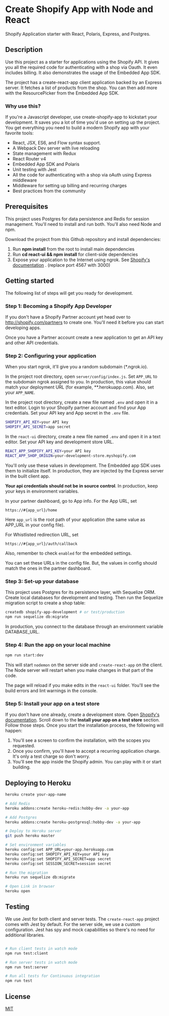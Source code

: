 
# Create Shopify App with Node and React

Shopify Application starter with React, Polaris, Express, and Postgres.

## Description

Use this project as a starter for applications using the Shopify API. It gives you all the required code for authenticating with a shop via Oauth. It even includes billing. It also demonstrates the usage of the Embedded App SDK. 

The project has a create-react-app client application backed by an Express server. It fetches a list of products from the shop. You can then add more with the ResourcePicker from the Embedded App SDK.   

### Why use this?

If you're a Javascript developer, use create-shopify-app to kickstart your development. It saves you a lot of time you'd use on setting up the project. You get everything you need to build a modern Shopify app with your favorite tools:

* React, JSX, ES6, and Flow syntax support.
* A Webpack Dev server with live reloading
* State management with Redux
* React Router v4
* Embedded App SDK and Polaris
* Unit testing with Jest
* All the code for authenticating with a shop via oAuth using Express middleware
* Middleware for setting up billing and recurring charges
* Best practices from the community

## Prerequisites

This project uses Postgres for data persistence and Redis for session management. You'll need to install and run both. You'll also need Node and npm.

Download the project from this Github repository and install dependencies:

1. Run **npm install** from the root to install main dependencies
2. Run **cd react-ui && npm install** for client-side dependencies 
3. Expose your application to the Internet using ngrok. See [Shopify's documentation](https://help.shopify.com/api/tutorials/building-public-app) . (replace port 4567 with 3000)

## Getting started

The following list of steps will get you ready for development.

### Step 1: Becoming a Shopify App Developer

If you don't have a Shopify Partner account yet head over to http://shopify.com/partners to create one. You'll need it before you can start developing apps.

Once you have a Partner account create a new application to get an API key and other API credentials.

### Step 2: Configuring your application

When you start ngrok, it'll give you a random subdomain (*.ngrok.io). 

In the project root directory, open `server/config/index.js`. Set `APP_URL` to the subdomain ngrok assigned to you. In production, this value should match your deployment URL (for example, **.herokuapp.com). Also, set your `APP_NAME`.

In the project root directory, create a new file named `.env` and open it in a text editor. Login to your Shopify partner account and find your App credentials. Set your API key and App secret in the `.env` file. 

```sh
SHOPIFY_API_KEY=your API key
SHOPIFY_API_SECRET=app secret
```

In the `react-ui` directory, create a new file named `.env` and open it in a text editor. Set your API key and development store URL. 

```sh
REACT_APP_SHOPIFY_API_KEY=your API key
REACT_APP_SHOP_ORIGIN=your-development-store.myshopify.com
```

You'll only use these values in development. The Embedded app SDK uses them to initialize itself. In production, they are injected by the Express server in the built client app. 

**Your api credentials should not be in source control**. In production, keep your keys in environment variables. 

In your partner dashboard, go to App info. For the App URL, set 

```
https://#{app_url}/home
```

Here `app_url` is the root path of your application (the same value as APP_URL in your config file).

For Whistlisted redirection URL, set 

```
https://#{app_url}/auth/callback
```

Also, remember to check `enabled` for the embedded settings.

You can set these URLs in the config file. But, the values in config should match the ones in the partner dashboard. 

### Step 3: Set-up your database

This project uses Postgres for its persistence layer, with Sequelize ORM. Create local databases for development and testing. Then run the Sequelize migration script to create a shop table:

```sh
createdb shopify-app-development # or test/production
npm run sequelize db:migrate
```

In production, you connect to the database through an environment variable DATABASE_URL. 

### Step 4: Run the app on your local machine

```sh
npm run start:dev
```
This will start `nodemon` on the server side and `create-react-app` on the client. The Node server will restart when you make changes in that part of the code. 

The page will reload if you make edits in the `react-ui` folder. You'll see the build errors and lint warnings in the console.

### Step 5: Install your app on a test store

If you don't have one already, create a development store. Open [Shopify's documentation](https://help.shopify.com/api/tutorials/building-public-app). Scroll down to the **Install your app on a test store** section. Follow those steps. Once you start the installation process, the following will happen:

1. You'll see a screen to confirm the installation, with the scopes you requested.  
2. Once you confirm, you'll have to accept a recurring application charge. It's only a test charge so don't worry. 
3. You'll see the app inside the Shopify admin. You can play with it or start building.  

## Deploying to Heroku

```sh
heroku create your-app-name

# Add Redis
heroku addons:create heroku-redis:hobby-dev -a your-app

# Add Postgres
heroku addons:create heroku-postgresql:hobby-dev -a your-app

# Deploy to Heroku server
git push heroku master

# Set environment variables
heroku config:set APP_URL=your-app.herokuapp.com
heroku config:set SHOPIFY_API_KEY=your API key
heroku config:set SHOPIFY_API_SECRET=app secret
heroku config:set SESSION_SECRET=session secret

# Run the migration
heroku run sequelize db:migrate

# Open Link in browser
heroku open
```

## Testing

We use Jest for both client and server tests. The `create-react-app` project comes with Jest by default. For the server side, we use a custom configuration. Jest has spy and mock capabilities so there's no need for additional libraries.

```sh

# Run client tests in watch mode
npm run test:client

# Run server tests in watch mode
npm run test:server

# Run all tests for Continuous integration
npm run test
```

## License

[MIT](LICENSE)
